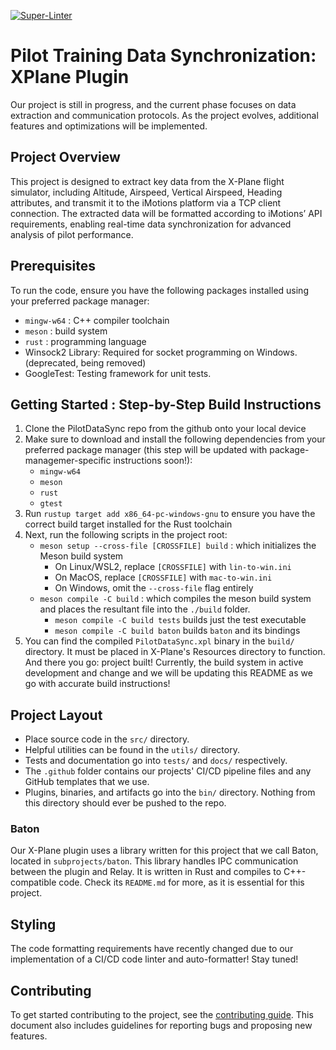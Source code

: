 [![Super-Linter](https://github.com/oss-slu/PilotDataSynchronization/actions/workflows/code-linting.yml/badge.svg)](https://github.com/marketplace/actions/super-linter)

# Pilot Training Data Synchronization: XPlane Plugin
Our project is still in progress, and the current phase focuses on data extraction and communication protocols. As the project evolves, additional features and optimizations will be implemented.

## Project Overview
This project is designed to extract key data from the X-Plane flight simulator, including Altitude, Airspeed, Vertical Airspeed, Heading attributes, and transmit it to the iMotions platform via a TCP client connection. The extracted data will be formatted according to iMotions’ API requirements, enabling real-time data synchronization for advanced analysis of pilot performance.

## Prerequisites
To run the code, ensure you have the following packages installed using your preferred package manager:
- `mingw-w64` : C++ compiler toolchain
- `meson` : build system
- `rust` : programming language
- Winsock2 Library: Required for socket programming on Windows. (deprecated, being removed)
- GoogleTest: Testing framework for unit tests.

## Getting Started : Step-by-Step Build Instructions
1. Clone the PilotDataSync repo from the github onto your local device
2. Make sure to download and install the following dependencies from your preferred package manager (this step will be updated with package-managemer-specific instructions soon!):
    - `mingw-w64`
    - `meson`
    - `rust`
    - `gtest`
3. Run `rustup target add x86_64-pc-windows-gnu` to ensure you have the correct build target installed for the Rust toolchain
4. Next, run the following scripts in the project root:
    - `meson setup --cross-file [CROSSFILE] build` : which initializes the Meson build system
      - On Linux/WSL2, replace `[CROSSFILE]` with `lin-to-win.ini`
      - On MacOS, replace `[CROSSFILE]` with `mac-to-win.ini`
      - On Windows, omit the `--cross-file` flag entirely
    - `meson compile -C build` : which compiles the meson build system and places the resultant file into the `./build` folder.
      - `meson compile -C build tests` builds just the test executable
      - `meson compile -C build baton` builds `baton` and its bindings
5. You can find the compiled `PilotDataSync.xpl` binary in the `build/` directory. It must be placed in X-Plane's Resources directory to function.
And there you go: project built! Currently, the build system in active development and change and we will be updating this README as we go with accurate build instructions!

## Project Layout
- Place source code in the `src/` directory.
- Helpful utilities can be found in the `utils/` directory.
- Tests and documentation go into `tests/` and `docs/` respectively.
- The `.github` folder contains our projects' CI/CD pipeline files and any GitHub templates that we use.
- Plugins, binaries, and artifacts go into the `bin/` directory. Nothing from this directory should ever be pushed to the repo.

### Baton
Our X-Plane plugin uses a library written for this project that we call Baton, located in `subprojects/baton`. This library handles IPC communication between the plugin and Relay. It is written in Rust and compiles to C++-compatible code. Check its `README.md` for more, as it is essential for this project.

## Styling
<!---
 C++ code is formatted using the VSCode C/C++ Extension's format action. The rules are expanded on in `.clang-format`. Submitted code must be formatted accordingly. Invoke it in VSCode by using the command palette -> `Format document with...` -> `C/C++`, which will automatically used the provided formatting rules.
-->
The code formatting requirements have recently changed due to our implementation of a CI/CD code linter and auto-formatter! Stay tuned!

## Contributing
To get started contributing to the project, see the [contributing guide](CONTRIBUTING.md).
This document also includes guidelines for reporting bugs and proposing new features.
